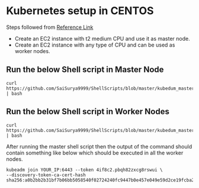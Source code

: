 # Kubernetes setup in CENTOS
Steps followed from [Reference Link](https://www.vultr.com/docs/deploy-kubernetes-with-kubeadm-on-centos-7/)
- Create an EC2 instance with t2 medium CPU and use it as master node.
- Create an EC2 instance with any type of CPU and can be used as worker nodes.
## Run the below Shell script in Master Node
```
curl https://github.com/SaiSurya9999/ShellScripts/blob/master/kubedum_master_node.sh | bash
```

## Run the below Shell script in Worker Nodes
```
curl https://github.com/SaiSurya9999/ShellScripts/blob/master/kubedum_master_node.sh | bash
```

After running the master shell script then the output of the command should contain something like below which should be executed in all the worker nodes.
```
kubeadm join YOUR_IP:6443 --token 4if8c2.pbqh82zxcg8rswui \
--discovery-token-ca-cert-hash sha256:a0b2bb2b31bf7b06bb5058540f02724240fc9447b0e457e049e59d2ce19fcba2
```
